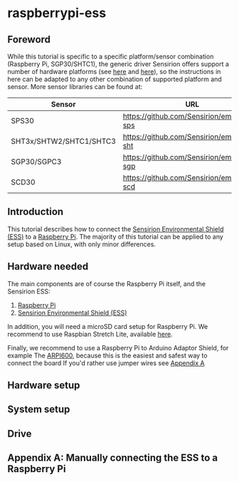 # raspberrypi-ess

## Foreword

While this tutorial is specific to a specific platform/sensor combination (Raspberry Pi, SGP30/SHTC1), the generic driver Sensirion offers support a number of hardware platforms (see [here](https://github.com/Sensirion/embedded-common/tree/master/hw_i2c/sample-implementations) and [here](https://github.com/Sensirion/embedded-common/tree/master/sw_i2c/sample-implementations)), so the instructions in here can be adapted to any other combination of supported platform and sensor. More sensor libraries can be found at:

| Sensor | URL |
| ------ | --- |
| SPS30 | https://github.com/Sensirion/embedded-sps |
| SHT3x/SHTW2/SHTC1/SHTC3 | https://github.com/Sensirion/embedded-sht |
| SGP30/SGPC3 | https://github.com/Sensirion/embedded-sgp |
| SCD30 | https://github.com/Sensirion/embedded-scd |

## Introduction

This tutorial describes how to connect the [Sensirion Environmental Shield (ESS)](https://http://developer.sensirion.com/ess) to a [Raspberry Pi](http://raspberrypi.org). The majority of this tutorial can be applied to any setup based on Linux, with only minor differences.

## Hardware needed

The main components are of course the Raspberry Pi itself, and the Sensirion ESS:
1. [Raspberry Pi](http://raspberrypi.org)
1. [Sensirion Environmental Shield (ESS)](https://http://developer.sensirion.com/ess)

In addition, you will need a microSD card setup for Raspberry Pi. We recommend to use Raspbian Stretch Lite, available [here](https://www.raspberrypi.org/downloads/raspbian/).

Finally, we recommend to use a Raspberry Pi to Arduino Adaptor Shield, for example The [ARPI600](https://www.waveshare.com/arpi600.htm), because this is the easiest and safest way to connect the board If you'd rather use jumper wires see [Appendix A](#appendix-a-manually-connecting-the-ess-to-a-raspberry-pi)

## Hardware setup

## System setup

## Drive 


## Appendix A: Manually connecting the ESS to a Raspberry Pi
